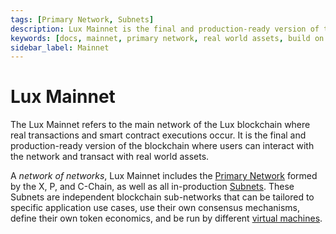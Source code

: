 ```yaml
---
tags: [Primary Network, Subnets]
description: Lux Mainnet is the final and production-ready version of the blockchain where users can interact with the network and transact with real world assets.
keywords: [docs, mainnet, primary network, real world assets, build on lux]
sidebar_label: Mainnet
---
```


# Lux Mainnet

The Lux Mainnet refers to the main network of the Lux blockchain where real transactions
and smart contract executions occur. It is the final and production-ready version of the
blockchain where users can interact with the network and transact with real world assets.

A _network of networks_, Lux Mainnet includes the 
[Primary Network](/learn/lux/platform.md)
formed by the X, P, and C-Chain, as well as all in-production 
[Subnets](/learn/lux/subnets-overview.md). These Subnets are independent blockchain sub-networks
that can be tailored to specific application use cases, use their own consensus mechanisms, define
their own token economics, and be run by different [virtual machines](/learn/lux/virtual-machines.md).
